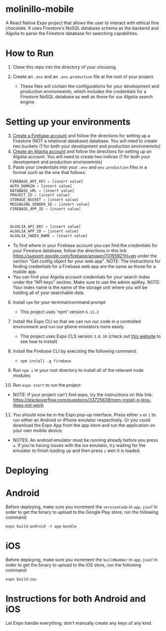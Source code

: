 # molinillo-mobile
A React Native Expo project that allows the user to interact with ethical fine chocolate. It uses Firestore's NoSQL database schema as the backend and Algolia to parse the Firestore database for searching capabilities.

# How to Run
1. Clone this repo into the directory of your choosing 
2. Create an `.env` and an `.env.production` file at the root of your project.

   * These files will contain the configurations for your development and production environments, which includes the credentials for a Firestore NoSQL database as well as those for our Algolia search engine.

# Setting up your environments
3. [Create a Firebase account](https://firebase.google.com/) and follow the directions for setting up a Firestore (NOT a relational database) database. You will need to create two buckets (1 for both your development and production environemnts)
4. [Create an Algolia account](https://www.algolia.com/) and follow the directions for setting up an Algolia account. You will need to create two indices (1 for both your development and production environemnts)
5. Paste your credentials into your `.env` and `env.production` files in a format such as the one that follows:

```javascript
  FIREBASE_API_KEY = [insert value]
  AUTH_DOMAIN = [insert value]
  DATABASE_URL = [insert value]
  PROJECT_ID = [insert value]
  STORAGE_BUCKET = [insert value]
  MESSAGING_SENDER_ID = [insert value]
  FIREBASE_APP_ID = [insert value]



  ALGOLIA_API_KEY = [insert value]
  ALGOLIA_APP_ID = [insert value]
  ALGOLIA_INDEX_NAME = [insert value]
```
   * To find where in your Firebase account you can find the credentials for your Firestore database, follow the directions in this link https://support.google.com/firebase/answer/7015592?hl=en under the section "Get config object for your web app". NOTE: The instructions for finding credentials for a Firebase web app are the same as those for a mobile app.
   * You can find your Algolia account credentials for your search index under the "API keys" section. Make sure to use the admin apiKey. NOTE: Your index name is the name of the storage unit where you will be holding all of your searchable data.
   

6. Install `npm` for your terminal/command prompt 

   * This project uses 'npm' version `6.11.2`
   
7. Install the Expo CLI so that we can run our code in a controlled environment and run our phone emulators more easily. 

   * This project uses Expo CLS version `3.0.10` (check out [this website](https://inglife.code.blog/2019/05/12/how-to-install-expo-cli-in-linux/) to see how to install)
   
   
8. Install the Firebase CLI by executing the following command:

   * `npm install -g firebase`

   
9. Run `npm i` in your root directory to install all of the relevant node modules

10. Run `expo start` to run the project
  * NOTE: If your project can't find expo, try the instructions on this link: https://stackoverflow.com/questions/33725639/npm-install-g-less-does-not-work

11. You should now be in the Expo pop-up interface. Press either `a` or `i` to run either an Android or iPhone emulator respectively. Or you could download the Expo App from the app store and run the application on your own mobile device.

  * NOTES: An android emulator must be running already before you press `a`. If you're having issues with the ios emulator, try waiting for the emulator to finish loading up and then press `i` wen it is loaded.
  

# Deploying

# Android
Before deploying, make sure you increment the `versionCode` in `app.json`! In order to get the binary to upload to the Google Play store, run the following command:

`expo build:android -t app-bundle`

# iOS
Before deploying, make sure you increment the `buildNumber` in `app.json`! In order to get the binary to upload to the iOS store, run the following command:

`expo build:ios`

# Instructions for both Android and iOS 
Let Expo handle everything; don't manually create any keys of any kind.
